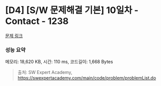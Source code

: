 # [D4] [S/W 문제해결 기본] 10일차 - Contact - 1238 

[문제 링크](https://swexpertacademy.com/main/code/problem/problemDetail.do?contestProbId=AV15B1cKAKwCFAYD) 

### 성능 요약

메모리: 18,620 KB, 시간: 110 ms, 코드길이: 1,668 Bytes



> 출처: SW Expert Academy, https://swexpertacademy.com/main/code/problem/problemList.do